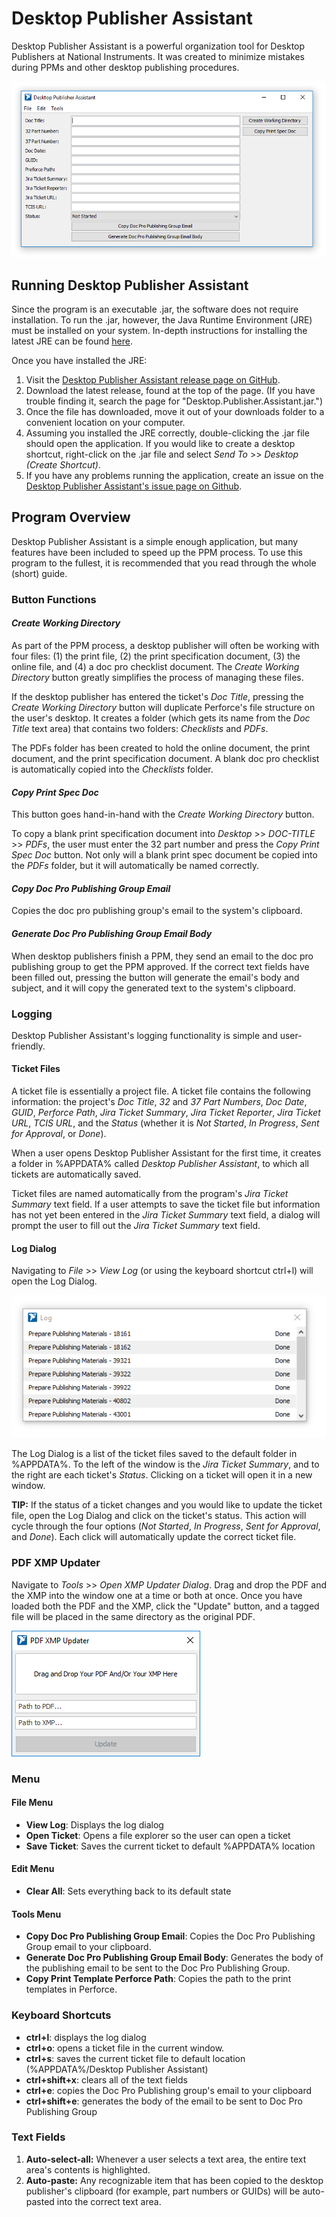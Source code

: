 # Desktop Publisher Assistant

Desktop Publisher Assistant is a powerful organization tool for Desktop Publishers at National Instruments. It was created to minimize mistakes during PPMs and other desktop publishing procedures.

![](readme-images/program.PNG)

## Running Desktop Publisher Assistant

Since the program is an executable .jar, the software does not require installation. To run the .jar, however, the Java Runtime Environment (JRE) must be installed on your system. In-depth instructions for installing the latest JRE can be found [here](https://www.ntu.edu.sg/home/ehchua/programming/howto/JDK_HowTo.html#jdk-install).

Once you have installed the JRE:

1. Visit the [Desktop Publisher Assistant release page on GitHub](https://github.com/alexporrello/DesktopPublisherAssistant/releases).
2. Download the latest release, found at the top of the page. (If you have trouble finding it, search the page for "Desktop.Publisher.Assistant.jar.")
3. Once the file has downloaded, move it out of your downloads folder to a convenient location on your computer.
4. Assuming you installed the JRE correctly, double-clicking the .jar file should open the application. If you would like to create a desktop shortcut, right-click on the .jar file and select *Send To* >> *Desktop (Create Shortcut)*.
5. If you have any problems running the application, create an issue on the [Desktop Publisher Assistant's issue page on Github](https://github.com/alexporrello/DesktopPublisherAssistant/issues).

## Program Overview

Desktop Publisher Assistant is a simple enough application, but many features have been included to speed up the PPM process. To use this program to the fullest, it is recommended that you read through the whole (short) guide.

### Button Functions

#### _Create Working Directory_

As part of the PPM process, a desktop publisher will often be working with four files: (1) the print file, (2) the print specification document, (3) the online file, and (4) a doc pro checklist document. The _Create Working Directory_ button greatly simplifies the process of managing these files.

If the desktop publisher has entered the ticket's _Doc Title_, pressing the _Create Working Directory_ button will duplicate Perforce's file structure on the user's desktop. It creates a folder (which gets its name from the _Doc Title_ text area) that contains two folders: _Checklists_ and _PDFs_.

The PDFs folder has been created to hold the online document, the print document, and the print specification document. A blank doc pro checklist is automatically copied into the _Checklists_ folder.

#### _Copy Print Spec Doc_

This button goes hand-in-hand with the _Create Working Directory_ button.

To copy a blank print specification document into _Desktop_ >> _DOC-TITLE_ >> _PDFs_, the user must enter the 32 part number and press the _Copy Print Spec Doc_ button. Not only will a blank print spec document be copied into the _PDFs_ folder, but it will automatically be named correctly.

#### _Copy Doc Pro Publishing Group Email_

Copies the doc pro publishing group's email to the system's clipboard.

#### _Generate Doc Pro Publishing Group Email Body_

When desktop publishers finish a PPM, they send an email to the doc pro publishing group to get the PPM approved. If the correct text fields have been filled out, pressing the button will generate the email's body and subject, and it will copy the generated text to the system's clipboard. 


### Logging

Desktop Publisher Assistant's logging functionality is simple and user-friendly.

#### Ticket Files

A ticket file is essentially a project file. A ticket file contains the following information: the project's _Doc Title_, _32_ and _37 Part Numbers_, _Doc Date_, _GUID_, _Perforce Path_, _Jira Ticket Summary_, _Jira Ticket Reporter_, _Jira Ticket URL_, _TCIS URL_, and the _Status_ (whether it is _Not Started_, _In Progress_, _Sent for Approval_, or _Done_).

When a user opens Desktop Publisher Assistant for the first time, it creates a folder in %APPDATA% called _Desktop Publisher Assistant_, to which all tickets are automatically saved. 

Ticket files are named automatically from the program's _Jira Ticket Summary_ text field. If a user attempts to save the ticket file but information has not yet been entered in the _Jira Ticket Summary_ text field, a dialog will prompt the user to fill out the _Jira Ticket Summary_ text field.

#### Log Dialog

Navigating to _File_ >> _View Log_ (or using the keyboard shortcut ctrl+l) will open the Log Dialog.

![](readme-images/log.PNG)

The Log Dialog is a list of the ticket files saved to the default folder in %APPDATA%. To the left of the window is the _Jira Ticket Summary_, and to the right are each ticket's _Status_. Clicking on a ticket will open it in a new window.

**TIP:** If the status of a ticket changes and you would like to update the ticket file, open the Log Dialog and click on the ticket's status. This action will cycle through the four options (_Not Started_, _In Progress_, _Sent for Approval_, and _Done_). Each click will automatically update the correct ticket file.

### PDF XMP Updater

Navigate to _Tools_ >> _Open XMP Updater Dialog_. Drag and drop the PDF and the XMP into the window one at a time or both at once. Once you have loaded both the PDF and the XMP, click the "Update" button, and a tagged file will be placed in the same directory as the original PDF.

![](readme-images/pdf-dialog.PNG)

### Menu

#### File Menu

* **View Log**: Displays the log dialog
* **Open Ticket**: Opens a file explorer so the user can open a ticket
* **Save Ticket**: Saves the current ticket to default %APPDATA% location

#### Edit Menu

* **Clear All**: Sets everything back to its default state

#### Tools Menu

* **Copy Doc Pro Publishing Group Email**: Copies the Doc Pro Publishing Group email to your clipboard.
* **Generate Doc Pro Publishing Group Email Body**: Generates the body of the publishing email to be sent to the Doc Pro Publishing Group.
* **Copy Print Template Perforce Path**: Copies the path to the print templates in Perforce.

### Keyboard Shortcuts

* **ctrl+l**: displays the log dialog
* **ctrl+o**: opens a ticket file in the current window.
* **ctrl+s**: saves the current ticket file to default location (%APPDATA%/Desktop Publisher Assistant)
* **ctrl+shift+x**: clears all of the text fields
* **ctrl+e**: copies the Doc Pro Publishing group's email to your clipboard
* **ctrl+shift+e**: generates the body of the email to be sent to Doc Pro Publishing Group

### Text Fields

1. **Auto-select-all:** Whenever a user selects a text area, the entire text area's contents is highlighted.
2. **Auto-paste:** Any recognizable item that has been copied to the desktop publisher's clipboard (for example, part numbers or GUIDs) will be auto-pasted into the correct text area.
